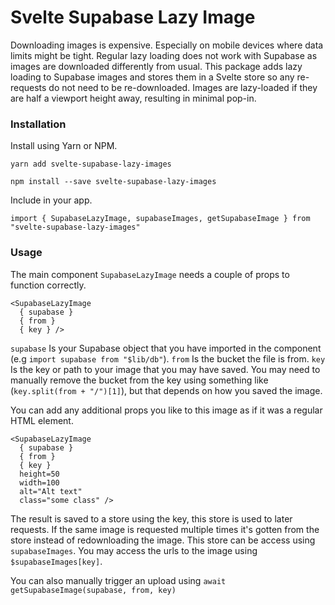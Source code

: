 # Svelte Supabase Lazy Image

Downloading images is expensive. Especially on mobile devices where data limits might be tight. Regular lazy loading does not work with Supabase as images are downloaded differently from usual. This package adds lazy loading to Supabase images and stores them in a Svelte store so any re-requests do not need to be re-downloaded. Images are lazy-loaded if they are half a viewport height away, resulting in minimal pop-in.

### Installation

Install using Yarn or NPM.
```
yarn add svelte-supabase-lazy-images
```
```
npm install --save svelte-supabase-lazy-images
```

Include in your app.
```
import { SupabaseLazyImage, supabaseImages, getSupabaseImage } from "svelte-supabase-lazy-images"
```

### Usage

The main component `SupabaseLazyImage` needs a couple of props to function correctly.

```
<SupabaseLazyImage
  { supabase }
  { from }
  { key } />
```

`supabase` Is your Supabase object that you have imported in the component (e.g `import supabase from "$lib/db"`).
`from` Is the bucket the file is from.
`key` Is the key or path to your image that you may have saved. You may need to manually remove the bucket from the key using something like (`key.split(from + "/")[1]`), but that depends on how you saved the image.

You can add any additional props you like to this image as if it was a regular HTML element.

```
<SupabaseLazyImage
  { supabase }
  { from }
  { key }
  height=50
  width=100
  alt="Alt text"
  class="some class" />
```

The result is saved to a store using the key, this store is used to later requests. If the same image is requested multiple times it's gotten from the store instead of redownloading the image. This store can be access using `supabaseImages`. You may access the urls to the image using `$supabaseImages[key]`.

You can also manually trigger an upload using `await getSupabaseImage(supabase, from, key)`
